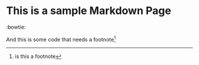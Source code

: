 # This is a sample Markdown Page 

:bowtie:

And this is some code that needs a footnote[^1]

[^1]: is this a footnote

